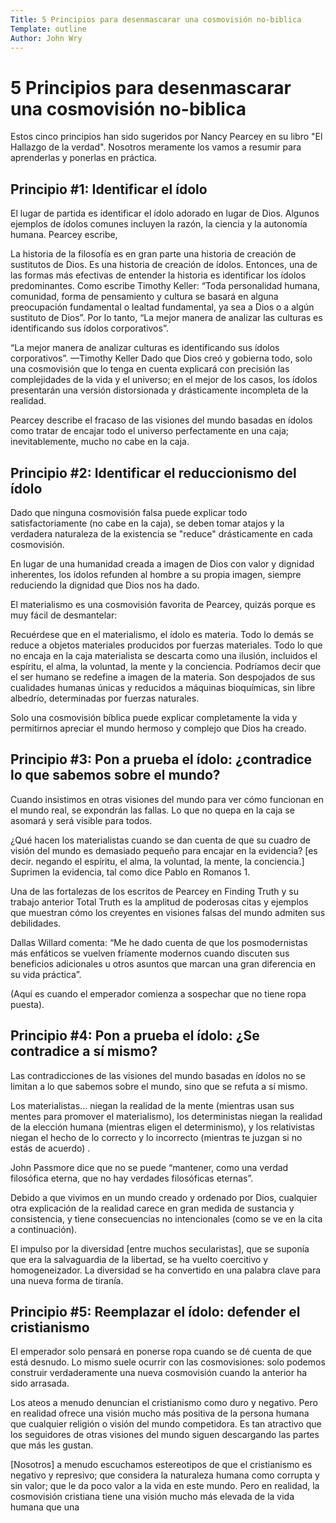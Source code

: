 ```yaml
---
Title: 5 Principios para desenmascarar una cosmovisión no-biblica
Template: outline
Author: John Wry
---
```


# 5 Principios para desenmascarar una cosmovisión no-biblica

Estos cinco principios han sido sugeridos por Nancy Pearcey en su libro "El Hallazgo de la verdad". Nosotros meramente los vamos a resumir para aprenderlas y ponerlas en práctica. 

## Principio #1: Identificar el ídolo
El lugar de partida es identificar el ídolo adorado en lugar de Dios. Algunos ejemplos de ídolos comunes incluyen la razón, la ciencia y la autonomía humana. Pearcey escribe,

La historia de la filosofía es en gran parte una historia de creación de sustitutos de Dios. Es una historia de creación de ídolos. Entonces, una de las formas más efectivas de entender la historia es identificar los ídolos predominantes. Como escribe Timothy Keller: “Toda personalidad humana, comunidad, forma de pensamiento y cultura se basará en alguna preocupación fundamental o lealtad fundamental, ya sea a Dios o a algún sustituto de Dios”. Por lo tanto, “La mejor manera de analizar las culturas es identificando sus ídolos corporativos”.

“La mejor manera de analizar culturas es identificando sus ídolos corporativos”. —Timothy Keller Dado que Dios creó y gobierna todo, solo una cosmovisión que lo tenga en cuenta explicará con precisión las complejidades de la vida y el universo; en el mejor de los casos, los ídolos presentarán una versión distorsionada y drásticamente incompleta de la realidad.

Pearcey describe el fracaso de las visiones del mundo basadas en ídolos como tratar de encajar todo el universo perfectamente en una caja; inevitablemente, mucho no cabe en la caja.

## Principio #2: Identificar el reduccionismo del ídolo
Dado que ninguna cosmovisión falsa puede explicar todo satisfactoriamente (no cabe en la caja), se deben tomar atajos y la verdadera naturaleza de la existencia se "reduce" drásticamente en cada cosmovisión.

En lugar de una humanidad creada a imagen de Dios con valor y dignidad inherentes, los ídolos refunden al hombre a su propia imagen, siempre reduciendo la dignidad que Dios nos ha dado.

El materialismo es una cosmovisión favorita de Pearcey, quizás porque es muy fácil de desmantelar:

Recuérdese que en el materialismo, el ídolo es materia. Todo lo demás se reduce a objetos materiales producidos por fuerzas materiales. Todo lo que no encaja en la caja materialista se descarta como una ilusión, incluidos el espíritu, el alma, la voluntad, la mente y la conciencia. Podríamos decir que el ser humano se redefine a imagen de la materia. Son despojados de sus cualidades humanas únicas y reducidos a máquinas bioquímicas, sin libre albedrío, determinadas por fuerzas naturales.

Solo una cosmovisión bíblica puede explicar completamente la vida y permitirnos apreciar el mundo hermoso y complejo que Dios ha creado.

## Principio #3: Pon a prueba el ídolo: ¿contradice lo que sabemos sobre el mundo?
Cuando insistimos en otras visiones del mundo para ver cómo funcionan en el mundo real, se expondrán las fallas. Lo que no quepa en la caja se asomará y será visible para todos.

¿Qué hacen los materialistas cuando se dan cuenta de que su cuadro de visión del mundo es demasiado pequeño para encajar en la evidencia? [es decir. negando el espíritu, el alma, la voluntad, la mente, la conciencia.] Suprimen la evidencia, tal como dice Pablo en Romanos 1.

Una de las fortalezas de los escritos de Pearcey en Finding Truth y su trabajo anterior Total Truth es la amplitud de poderosas citas y ejemplos que muestran cómo los creyentes en visiones falsas del mundo admiten sus debilidades.

Dallas Willard comenta: “Me he dado cuenta de que los posmodernistas más enfáticos se vuelven fríamente modernos cuando discuten sus beneficios adicionales u otros asuntos que marcan una gran diferencia en su vida práctica”.

(Aquí es cuando el emperador comienza a sospechar que no tiene ropa puesta).

## Principio #4: Pon a prueba el ídolo: ¿Se contradice a sí mismo?
Las contradicciones de las visiones del mundo basadas en ídolos no se limitan a lo que sabemos sobre el mundo, sino que se refuta a sí mismo.

Los materialistas... niegan la realidad de la mente (mientras usan sus mentes para promover el materialismo), los deterministas niegan la realidad de la elección humana (mientras eligen el determinismo), y los relativistas niegan el hecho de lo correcto y lo incorrecto (mientras te juzgan si no estás de acuerdo) .

John Passmore dice que no se puede “mantener, como una verdad filosófica eterna, que no hay verdades filosóficas eternas”.

Debido a que vivimos en un mundo creado y ordenado por Dios, cualquier otra explicación de la realidad carece en gran medida de sustancia y consistencia, y tiene consecuencias no intencionales (como se ve en la cita a continuación).

El impulso por la diversidad [entre muchos secularistas], que se suponía que era la salvaguardia de la libertad, se ha vuelto coercitivo y homogeneizador. La diversidad se ha convertido en una palabra clave para una nueva forma de tiranía.

## Principio #5: Reemplazar el ídolo: defender el cristianismo
El emperador solo pensará en ponerse ropa cuando se dé cuenta de que está desnudo. Lo mismo suele ocurrir con las cosmovisiones: solo podemos construir verdaderamente una nueva cosmovisión cuando la anterior ha sido arrasada.

Los ateos a menudo denuncian el cristianismo como duro y negativo. Pero en realidad ofrece una visión mucho más positiva de la persona humana que cualquier religión o visión del mundo competidora. Es tan atractivo que los seguidores de otras visiones del mundo siguen descargando las partes que más les gustan.

[Nosotros] a menudo escuchamos estereotipos de que el cristianismo es negativo y represivo; que considera la naturaleza humana como corrupta y sin valor; que le da poco valor a la vida en este mundo. Pero en realidad, la cosmovisión cristiana tiene una visión mucho más elevada de la vida humana que una